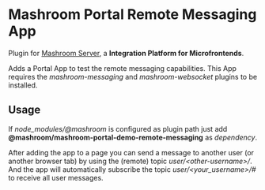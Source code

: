 
# Mashroom Portal Remote Messaging App

Plugin for [Mashroom Server](https://www.mashroom-server.com), a **Integration Platform for Microfrontends**.

Adds a Portal App to test the remote messaging capabilities. This App requires the
_mashroom-messaging_ and _mashroom-websocket_ plugins to be installed.

## Usage

If *node_modules/@mashroom* is configured as plugin path just add **@mashroom/mashroom-portal-demo-remote-messaging** as *dependency*.

After adding the app to a page you can send a message to another user (or another browser tab)
by using the (remote) topic _user/&lt;other-username&gt;/<something>_.
And the app will automatically subscribe the topic _user/<your_username>/#_ to receive all user messages.


